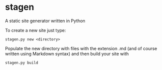stagen
======

A static site generator written in Python

To create a new site just type:

	
	stagen.py new <directory>

Populate the new directory with files with the extension .md (and of course written using Markdown syntax) and then build your site with


	stagen.py build
